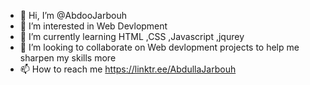 - 👋 Hi, I’m @AbdooJarbouh
- 👀 I’m interested in Web Devlopment
- 🌱 I’m currently learning HTML ,CSS ,Javascript ,jqurey 
- 💞️ I’m looking to collaborate on Web devlopment projects to help me sharpen my skills more
- 📫 How to reach me https://linktr.ee/AbdullaJarbouh

<!---
AbdooJarbouh/AbdooJarbouh is a ✨ special ✨ repository because its `README.md` (this file) appears on your GitHub profile.
You can click the Preview link to take a look at your changes.
--->
